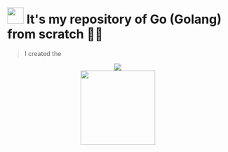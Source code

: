 # <img src="https://cdn.worldvectorlogo.com/logos/go-logo-1.svg" height="37"> It's my repository of Go (Golang) from scratch 🦦🔢

<blockquote>I created the</blockquote>

<div align="center"><a href="https://github.com/IsaacAlves7/go-programming"><img src="https://technology.riotgames.com/sites/default/files/articles/116/golangheader.png"></a></div>

<div align="center"><a href="https://github.com/IsaacAlves7/go-programming"><img src="https://cdn.worldvectorlogo.com/logos/go-logo-1.svg" height="170"></a></div>
